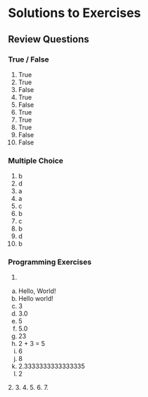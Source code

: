 # Solutions to Exercises
## Review Questions
### True / False 
1. True
2. True
3. False
4. True
5. False
6. True
7. True
8. True 
9. False
10. False
### Multiple Choice
1. b
2. d
3. a
4. a
5. c
6. b
7. c
8. b
9. d
10. b
### Programming Exercises
1.
<ol type="a">
  <li>Hello, World!</li>
  <li>Hello world!</li>
  <li>3</li>
  <li>3.0</li>
  <li>5</li>
  <li>5.0</li>
  <li>23</li>
  <li>2 + 3 = 5</li>
  <li>6</li>
  <li>8</li>
  <li>2.3333333333333335</li>
  <li>2</li>
</ol>
2.
3.
4.
5.
6.
7.

